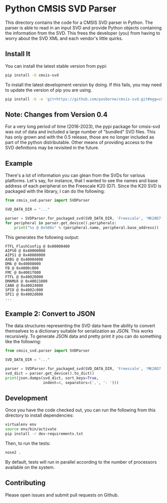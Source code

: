 Python CMSIS SVD Parser
=======================

This directory contains the code for a CMSIS SVD parser in Python.
The parser is able to read in an input SVD and provide Python objects
containing the information from the SVD.  This frees the developer
(you) from having to worry about the SVD XML and each vendor's little
quirks.

Install It
----------

You can install the latest stable version from pypi:

```sh
pip install -U cmsis-svd
```

To install the latest development version by doing.  If this fails,
you may need to update the version of pip you are using.

```sh
pip install -U -e 'git+https://github.com/posborne/cmsis-svd.git#egg=cmsis-svd&subdirectory=python'
```

Note: Changes from Version 0.4
------------------------------

For a very long period of time (2016-2023), the pypi package for cmsis-svd was out
of data and included a large number of "bundled" SVD files.  This has only grown and
with the 0.5 release, those are no longer included as part of the python
distributable.  Other means of providing access to the SVD definitions may be
revisited in the future.

Example
-------

There's a lot of information you can glean from the SVDs for various
platforms.  Let's say, for instance, that I wanted to see the names
and base address of each peripheral on the Freescale K20 (D7).  Since the
K20 SVD is packaged with the library, I can do the following:

```python
from cmsis_svd.parser import SVDParser

SVD_DATA_DIR = "..."

parser = SVDParser.for_packaged_svd(SVD_DATA_DIR, 'Freescale', 'MK20D7.svd')
for peripheral in parser.get_device().peripherals:
    print("%s @ 0x%08x" % (peripheral.name, peripheral.base_address))
```

This generates the following output:

```
FTFL_FlashConfig @ 0x00000400
AIPS0 @ 0x40000000
AIPS1 @ 0x40080000
AXBS @ 0x40004000
DMA @ 0x40008000
FB @ 0x4000c000
FMC @ 0x4001f000
FTFL @ 0x40020000
DMAMUX @ 0x40021000
CAN0 @ 0x40024000
SPI0 @ 0x4002c000
SPI1 @ 0x4002d000
...
```

Example 2: Convert to JSON
--------------------------

The data structures representing the SVD data have the ability to
convert themselves to a dictionary suitable for serialization as
JSON.  This works recursively.  To generate JSON data and pretty print
it you can do something like the following:

```python
from cmsis_svd.parser import SVDParser

SVD_DATA_DIR = "..."

parser = SVDParser.for_packaged_svd(SVD_DATA_DIR, 'Freescale', 'MK20D7.svd')
svd_dict = parser.get_device().to_dict()
print(json.dumps(svd_dict, sort_keys=True,
                 indent=4, separators=(',', ': ')))
```

Development
-----------

Once you have the code checked out, you can run the following from
this directory to install dependencies:

```sh
virtualenv env
source env/bin/activate
pip install -r dev-requirements.txt
```

Then, to run the tests:

```sh
nose2 .
```

By default, tests will run in parallel according to the number of
processors available on the system.

Contributing
------------

Please open issues and submit pull requests on Github.
